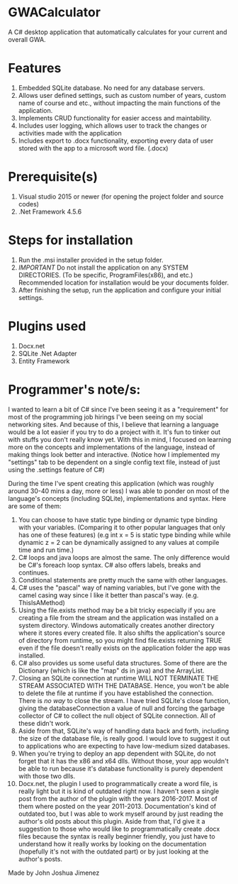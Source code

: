 # GWACalculator
A C# desktop application that automatically calculates for your current and overall GWA. 

# Features
1) Embedded SQLite database. No need for any database servers.
2) Allows user defined settings, such as custom number of years, custom name of course and etc., without impacting the main functions of the application.
3) Implements CRUD functionality for easier access and maintability.
4) Includes user logging, which allows user to track the changes or activities made with the application
5) Includes export to .docx functionality, exporting every data of user stored with the app to a microsoft word file. (.docx)

# Prerequisite(s)
1) Visual studio 2015 or newer (for opening the project folder and source codes)
2) .Net Framework 4.5.6

# Steps for installation
1) Run the .msi installer provided in the setup folder.
2) *IMPORTANT* Do not install the application on any SYSTEM DIRECTORIES. (To be specific, ProgramFiles(x86), and etc.) Recommended location for installation would be your documents folder.
3) After finishing the setup, run the application and configure your initial settings.

# Plugins used
1) Docx.net 
2) SQLite .Net Adapter
3) Entity Framework

# Programmer's note/s:
I wanted to learn a bit of C# since I've been seeing it as a "requirement" for most of the programming job hirings I've been seeing on my social networking sites. And because of this, I believe that learning a language would be a lot easier if you try to do a project with it. It's fun to tinker out with stuffs you don't really know yet. With this in mind, I focused on learning more on the concepts and implementations of the language, instead of making things look better and interactive. (Notice how I implemented my "settings" tab to be dependent on a single config text file, instead of just using the .settings feature of C#)

During the time I've spent creating this application (which was roughly around 30-40 mins a day, more or less) I was able to ponder on most of the language's concepts (including SQLite), implementations and syntax. Here are some of them:

1) You can choose to have static type binding or dynamic type binding with your variables. (Comparing it to other popular languages that only has one of these features) (e.g int x = 5 is static type binding while while dynamic z = 2 can be dynamically assigned to any values at compile time and run time.)
2) C# loops and java loops are almost the same. The only difference would be C#'s foreach loop syntax. C# also offers labels, breaks and continues.
3) Conditional statements are pretty much the same with other languages.
4) C# uses the "pascal" way of naming variables, but I've gone with the camel casing way since I like it better than pascal's way. (e.g. ThisIsAMethod)
5) Using the file.exists method may be a bit tricky especially if you are creating a file from the stream and the application was installed on a system directory. Windows automatically creates another directory where it stores every created file. It also shifts the application's source of directory from runtime, so you might find file.exists returning TRUE even if the file doesn't really exists on the application folder the app was installed. 
6) C# also provides us some useful data structures. Some of there are the Dictionary (which is like the "map" ds in java) and the ArrayList. 
7) Closing an SQLite connection at runtime WILL NOT TERMINATE THE STREAM ASSOCIATED WITH THE DATABASE. Hence, you won't be able to delete the file at runtime if you have established the connection. There is *no way* to close the stream. I have tried SQLite's close function, giving the databaseConnection a value of null and forcing the garbage collector of C# to collect the null object of SQLite connection. All of these didn't work.
8) Aside from that, SQLite's way of handling data back and forth, including the size of the database file, is really good. I would love to suggest it out to applications who are expecting to have low-medium sized databases. 
9) When you're trying to deploy an app dependent with SQLite, do not forget that it has the x86 and x64 dlls. Without those, your app wouldn't be able to run because it's database functionality is purely dependent with those two dlls.
10) Docx.net, the plugin I used to programmatically create a word file, is really light but it is kind of outdated right now. I haven't seen a single post from the author of the plugin with the years 2016-2017. Most of them where posted on the year 2011-2013. Documentation's kind of outdated too, but I was able to work myself around by just reading the author's old posts about this plugin.  Aside from that, I'd give it a suggestion to those who would like to programmatically create .docx files because the syntax is really beginner friendly, you just have to understand how it really works by looking on the documentation (hopefully it's not with the outdated part) or by just looking at the author's posts.

Made by John Joshua Jimenez
